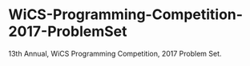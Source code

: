 # WiCS-Programming-Competition-2017-ProblemSet
13th Annual, WiCS Programming Competition, 2017 Problem Set.

